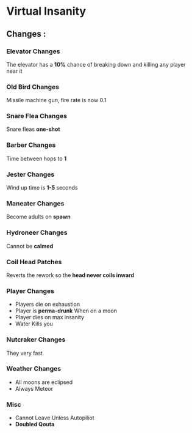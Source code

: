 # **Virtual Insanity**

## Changes :

### Elevator Changes
The elevator has a **10%** chance of breaking down and killing any player near it

### Old Bird Changes
Missile machine gun, fire rate is now 0.1

### Snare Flea Changes
Snare fleas **one-shot**

### Barber Changes
Time between hops to **1**

### Jester Changes
Wind up time is **1-5** seconds

### Maneater Changes
Become adults on **spawn**

### Hydroneer Changes
Cannot be **calmed**

### Coil Head Patches
Reverts the rework so the **head never coils inward**

### Player Changes
- Players die on exhaustion
- Player is **perma-drunk** When on a moon
- Player dies on max insanity
- Water Kills you

### Nutcraker Changes
They very fast

### Weather Changes
- All moons are eclipsed
- Always Meteor

### Misc
- Cannot Leave Unless Autopiliot
- **Doubled Qouta**
